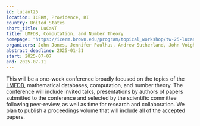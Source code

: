 ```yaml
---
id: lucant25
location: ICERM, Providence, RI
country: United States
short_title: LuCaNT
title: LMFDB, Computation, and Number Theory
homepage: "https://icerm.brown.edu/program/topical_workshop/tw-25-lucant"
organizers: John Jones, Jennifer Paulhus, Andrew Sutherland, John Voight
abstract_deadline: 2025-01-31
start: 2025-07-07
end: 2025-07-11
---
```


This will be a one-week conference broadly focused on the topics of the [LMFDB](https://lmfdb.org), mathematical databases, computation, and number theory. The conference will include invited talks, presentations by authors of papers submitted to the conference and selected by the scientific committee following peer-review, as well as time for research and collaboration. We plan to publish a proceedings volume that will include all of the accepted papers.